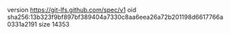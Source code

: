 version https://git-lfs.github.com/spec/v1
oid sha256:13b323f9bf897bf389404a7330c8aa6eea26a72b201198d6617766a0331a2191
size 14353
